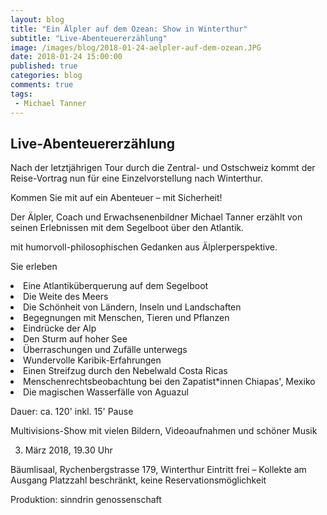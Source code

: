 ```yaml
---
layout: blog
title: "Ein Älpler auf dem Ozean: Show in Winterthur"
subtitle: "Live-Abenteuererzählung"
image: /images/blog/2018-01-24-aelpler-auf-dem-ozean.JPG
date: 2018-01-24 15:00:00
published: true
categories: blog
comments: true
tags:
 - Michael Tanner
---
```

<h2>Live-Abenteuererzählung</h2>

Nach der letztjährigen Tour durch die Zentral- und Ostschweiz kommt der Reise-Vortrag nun für eine Einzelvorstellung nach Winterthur.

Kommen Sie mit auf ein Abenteuer
– mit Sicherheit!

Der Älpler, Coach und Erwachsenenbildner Michael Tanner erzählt von seinen Erlebnissen mit dem Segelboot über den Atlantik.

mit humorvoll-philosophischen Gedanken aus Älplerperspektive.

Sie erleben
	
<li>Eine Atlantiküberquerung auf dem Segelboot</li>
<li>Die Weite des Meers</li>
<li>Die Schönheit von Ländern, Inseln und Landschaften</li>
<li>Begegnungen mit Menschen, Tieren und Pflanzen</li>
<li>Eindrücke der Alp</li>
<li>Den Sturm auf hoher See</li>
<li>Überraschungen und Zufälle unterwegs</li>
<li>Wundervolle Karibik-Erfahrungen</li>
<li>Einen Streifzug durch den Nebelwald Costa Ricas</li>
<li>Menschenrechtsbeobachtung bei den Zapatist*innen Chiapas', Mexiko</li>
<li>Die magischen Wasserfälle von Aguazul</li>

Dauer: ca. 120' inkl. 15' Pause

Multivisions-Show mit vielen Bildern, Videoaufnahmen und schöner Musik

3. März 2018, 19.30 Uhr

Bäumlisaal, Rychenbergstrasse 179, Winterthur
Eintritt frei – Kollekte am Ausgang
Platzzahl beschränkt, keine Reservationsmöglichkeit

Produktion: sinndrin genossenschaft
